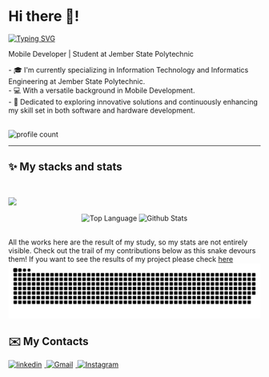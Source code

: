 # Hi there 👋!
<a href="https://git.io/typing-svg"><img src="https://readme-typing-svg.demolab.com?font=Jet+Brains+Mono&pause=1000&color=F7F7F7&repeat=false&random=true&width=435&lines=My+Name+Is+Aditya+Ibrar+Abdillah" alt="Typing SVG" /></a>

<!--Start Intro-->               
<p align="left">Mobile Developer | Student at Jember State Polytechnic</p>
- 🎓 I'm currently specializing in Information Technology and Informatics Engineering at Jember State Polytechnic.<br>
- 💻 With a versatile background in Mobile Development.<br>
- 🚀 Dedicated to exploring innovative solutions and continuously enhancing my skill set in both software and hardware development.<br>
<!--End Intro-->

<!--Profile Count Badge-->
<br>
<p align="left">
  <img src="https://komarev.com/ghpvc/?username=adityaibrar&label=Profile%20views&color=770677&style=for-the-badge&logo=star" alt="profile count" style="padding-right:20px;" />
</p>

---
<!--Languages and Tools Section-->       
<h2 align="left">✨ My stacks and stats</h2>
<br>

<p align="left">
<img width="900px"  src="https://skillicons.dev/icons?i=dart,javascript,typescript,python,express,flutter,androidstudio,firebase,postman,figma,mysql,pytorch,vscode,git,bitbucket&perline=20"  />
</p>
<p align="center">
  <img alt="Top Language" src="https://github-readme-stats.vercel.app/api/top-langs/?username=adityaibrar&layout=compact&show_icons=true&hide_border=true&theme=tokyonight&langs_count=8" />   
  <img alt="Github Stats" src="https://github-readme-stats.vercel.app/api?username=adityaibrar&show_icons=true&hide_border=true&theme=tokyonight" />
</p>
<br>
<div>All the works here are the result of my study, so my stats are not entirely visible. Check out the trail of my contributions below as this snake devours them! If you want to see the results of my project please check 
<a href="https://adityaibrar.my.id" target="_blank"> here</a>
</div>

<picture>
  <source media="(prefers-color-scheme: dark)" srcset="https://raw.githubusercontent.com/platane/platane/output/github-contribution-grid-snake-dark.svg">
  <source media="(prefers-color-scheme: light)" srcset="https://raw.githubusercontent.com/platane/platane/output/github-contribution-grid-snake.svg">
  <img alt="github contribution grid snake animation" src="https://raw.githubusercontent.com/platane/platane/output/github-contribution-grid-snake.svg">
</picture>

<!--Contact Section--> 

<h2 align="left">✉️ My Contacts</h2>
<div align="left">
  <a href="https://www.linkedin.com/in/aditya-ibrar-abdillah/" target="_blank">
    <img src="https://img.shields.io/badge/linkedin-%231E77B5.svg?&style=for-the-badge&logo=linkedin&logoColor=white" alt="linkedin" style="margin-right: 5px;" />
  </a>
  
  <a href="mailto:adityaibrar@gmail.com" target="_blank">
    <img src="https://img.shields.io/badge/Gmail-D14836?style=for-the-badge&logo=gmail&logoColor=white" alt="Gmail" style="margin-right: 5px;" />
  </a>

  <a href="https://www.instagram.com/aditya.ibrar" target="_blank">
    <img src="https://img.shields.io/badge/Instagram-E4405F?style=for-the-badge&logo=instagram&logoColor=white" alt="Instagram" style="margin-right: 5px;" />
  </a>
</div>


</div>
<br/>
